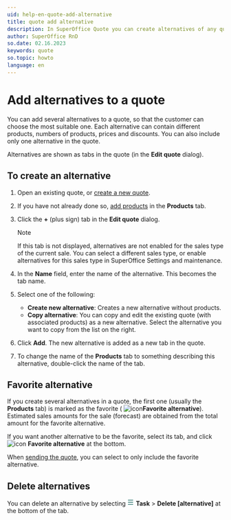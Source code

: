 ```yaml
---
uid: help-en-quote-add-alternative
title: quote add alternative
description: In SuperOffice Quote you can create alternatives of any quote, offering your customers different options to choose from. This how-to guide will show you how to create alternative quotes for a proposal.
author: SuperOffice RnD
so.date: 02.16.2023
keywords: quote
so.topic: howto
language: en
---
```


# Add alternatives to a quote

You can add several alternatives to a quote, so that the customer can choose the most suitable one. Each alternative can contain different products, numbers of products, prices and discounts. You can also include only one alternative in the quote.

Alternatives are shown as tabs in the quote (in the **Edit quote** dialog).

## To create an alternative

1. Open an existing quote, or [create a new quote][1].

2. If you have not already done so, [add products][2] in the **Products** tab.

3. Click the **+** (plus sign) tab in the **Edit quote** dialog.

    > [!NOTE]
    > If this tab is not displayed, alternatives are not enabled for the sales type of the current sale. You can select a different sales type, or enable alternatives for this sales type in SuperOffice Settings and maintenance.

4. In the **Name** field, enter the name of the alternative. This becomes the tab name.

5. Select one of the following:
    * **Create new alternative**: Creates a new alternative without products.
    * **Copy alternative**: You can copy and edit the existing quote (with associated products) as a new alternative. Select the alternative you want to copy from the list on the right.

6. Click **Add**. The new alternative is added as a new tab in the quote.

7. To change the name of the **Products** tab to something describing this alternative, double-click the name of the tab.

## <a id="fav" />Favorite alternative

If you create several alternatives in a quote, the first one (usually the **Products** tab) is marked as the favorite ( ![icon][img2]**Favorite alternative**). Estimated sales amounts for the sale (forecast) are obtained from the total amount for the favorite alternative.

If you want another alternative to be the favorite, select its tab, and click ![icon][img3] **Favorite alternative** at the bottom.

When [sending the quote][3], you can select to only include the favorite alternative.

## Delete alternatives

You can delete an alternative by selecting ![icon][img1] **Task** > **Delete \[alternative\]** at the bottom of the tab.

<!-- Referenced links -->
[1]: create.md
[2]: add-product.md
[3]: send.md

<!-- Referenced images -->
[img1]: ../../../media/icons/btn-menu.png
[img2]: ../../../../common/icons/favourite-yes.png
[img3]: ../../../../common/icons/favourite-no.png
